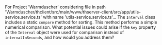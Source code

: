 For Project 'Warmduscher' considering file in path 'Warmduscher/thclient/src/main/www/thserver-client/src/app/utils-service.service.ts' with name 'utils-service.service.ts'... The `Interval` class includes a static `compare` method for sorting. This method performs a simple numerical comparison.  What potential issues could arise if the `key` property of the `Interval` object were used for comparison instead of `intervalInSeconds`, and how would you address them?